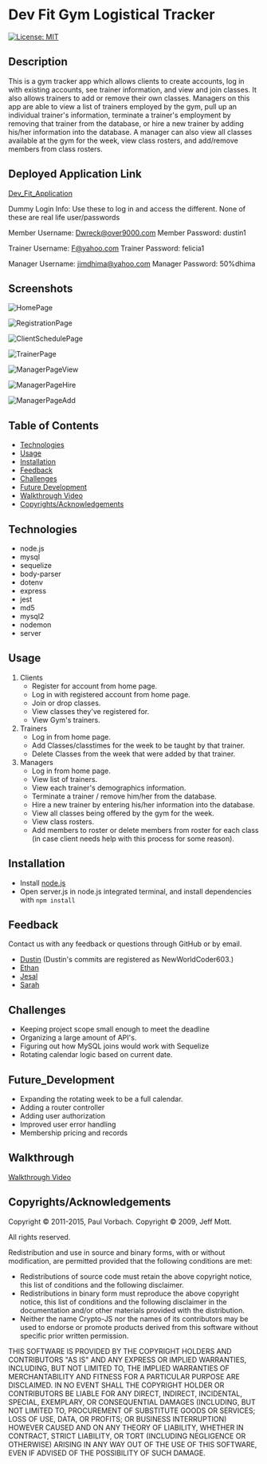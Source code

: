 # Dev Fit Gym Logistical Tracker
[![License: MIT](https://img.shields.io/badge/License-MIT-yellow.svg)](https://opensource.org/licenses/MIT)

## Description

This is a gym tracker app which allows clients to create accounts, log in with existing accounts, see trainer information, and view and join classes. It also allows trainers to add or remove their own classes. Managers on this app are able to view a list of trainers employed by the gym, pull up an individual trainer's information, terminate a trainer's employment by removing that trainer from the database, or hire a new trainer by adding his/her information into the database. A manager can also view all classes available at the gym for the week, view class rosters, and add/remove members from class rosters.

## Deployed Application Link

[Dev_Fit_Application](https://gym-logistical-tracker-duex.herokuapp.com/)

Dummy Login Info: Use these to log in and access the different. 
None of these are real life user/passwords

Member Username: Dwreck@over9000.com
Member Password: dustin1 

Trainer Username: F@yahoo.com
Trainer Password: felicia1

Manager Username: jimdhima@yahoo.com
Manager Password: 50%dhima

## Screenshots

![HomePage](./public/assets/images/screenshots/homePage.png)

![RegistrationPage](./public/assets/images/screenshots/registrationPage.png)

![ClientSchedulePage](./public/assets/images/screenshots/clientSchedulePage.png)

![TrainerPage](./public/assets/images/screenshots/trainerPage.png)

![ManagerPageView](./public/assets/images/screenshots/managerPageView.png)

![ManagerPageHire](./public/assets/images/screenshots/managerPageHire.png)

![ManagerPageAdd](./public/assets/images/screenshots/managerPageAdd.png)

## Table of Contents

- [Technologies](#Technologies)
- [Usage](#Usage)
- [Installation](#Installation)
- [Feedback](#Feedback)
- [Challenges](#Challenges)
- [Future Development](#Future_Development)
- [Walkthrough Video](#Walkthrough)
- [Copyrights/Acknowledgements](#Copyrights/Acknowledgements)

## Technologies

- node.js
- mysql
- sequelize
- body-parser
- dotenv
- express
- jest
- md5
- mysql2
- nodemon
- server

## Usage

1. Clients
   - Register for account from home page.
   - Log in with registered account from home page.
   - Join or drop classes.
   - View classes they've registered for.
   - View Gym's trainers.
2. Trainers
   - Log in from home page.
   - Add Classes/classtimes for the week to be taught by that trainer.
   - Delete Classes from the week that were added by that trainer.
3. Managers
   - Log in from home page.
   - View list of trainers.
   - View each trainer's demographics information.
   - Terminate a trainer / remove him/her from the database.
   - Hire a new trainer by entering his/her information into the database.
   - View all classes being offered by the gym for the week.
   - View class rosters.
   - Add members to roster or delete members from roster for each class (in case client needs help with this process for some reason).

## Installation

- Install [node.js](https://nodejs.org/en/download/)
- Open server.js in node.js integrated terminal, and install dependencies with `npm install`

## Feedback

Contact us with any feedback or questions through GitHub or by email.

- [Dustin](https://github.com/DustinErwin) (Dustin's commits are registered as NewWorldCoder603.)
- [Ethan](https://github.com/Ewager1)
- [Jesal](https://github.com/JesalDM)
- [Sarah](https://github.com/smanter82/)

## Challenges

- Keeping project scope small enough to meet the deadline
- Organizing a large amount of API's.
- Figuring out how MySQL joins would work with Sequelize
- Rotating calendar logic based on current date.

## Future_Development

- Expanding the rotating week to be a full calendar.
- Adding a router controller
- Adding user authorization
- Improved user error handling
- Membership pricing and records

## Walkthrough

[Walkthrough Video](https://drive.google.com/file/d/1waBdCG9vFMojRRJAujn7LDis4MAf_Nr8/view)

## Copyrights/Acknowledgements

Copyright © 2011-2015, Paul Vorbach.
Copyright © 2009, Jeff Mott.

All rights reserved.

Redistribution and use in source and binary forms, with or without modification,
are permitted provided that the following conditions are met:

- Redistributions of source code must retain the above copyright notice, this
  list of conditions and the following disclaimer.
- Redistributions in binary form must reproduce the above copyright notice, this
  list of conditions and the following disclaimer in the documentation and/or
  other materials provided with the distribution.
- Neither the name Crypto-JS nor the names of its contributors may be used to
  endorse or promote products derived from this software without specific prior
  written permission.

THIS SOFTWARE IS PROVIDED BY THE COPYRIGHT HOLDERS AND CONTRIBUTORS "AS IS" AND
ANY EXPRESS OR IMPLIED WARRANTIES, INCLUDING, BUT NOT LIMITED TO, THE IMPLIED
WARRANTIES OF MERCHANTABILITY AND FITNESS FOR A PARTICULAR PURPOSE ARE
DISCLAIMED. IN NO EVENT SHALL THE COPYRIGHT HOLDER OR CONTRIBUTORS BE LIABLE FOR
ANY DIRECT, INDIRECT, INCIDENTAL, SPECIAL, EXEMPLARY, OR CONSEQUENTIAL DAMAGES
(INCLUDING, BUT NOT LIMITED TO, PROCUREMENT OF SUBSTITUTE GOODS OR SERVICES;
LOSS OF USE, DATA, OR PROFITS; OR BUSINESS INTERRUPTION) HOWEVER CAUSED AND ON
ANY THEORY OF LIABILITY, WHETHER IN CONTRACT, STRICT LIABILITY, OR TORT
(INCLUDING NEGLIGENCE OR OTHERWISE) ARISING IN ANY WAY OUT OF THE USE OF THIS
SOFTWARE, EVEN IF ADVISED OF THE POSSIBILITY OF SUCH DAMAGE.

